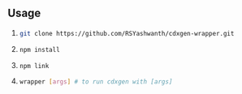 ## Usage
1. ```bash
   git clone https://github.com/RSYashwanth/cdxgen-wrapper.git 
   ```
1. ```bash
   npm install
   ```
2. ```bash
   npm link
   ```
3. ```bash
   wrapper [args] # to run cdxgen with [args]
   ```
